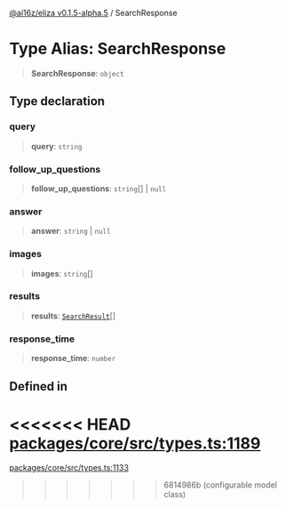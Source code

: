 [@ai16z/eliza v0.1.5-alpha.5](../index.md) / SearchResponse

# Type Alias: SearchResponse

> **SearchResponse**: `object`

## Type declaration

### query

> **query**: `string`

### follow\_up\_questions

> **follow\_up\_questions**: `string`[] \| `null`

### answer

> **answer**: `string` \| `null`

### images

> **images**: `string`[]

### results

> **results**: [`SearchResult`](SearchResult.md)[]

### response\_time

> **response\_time**: `number`

## Defined in

<<<<<<< HEAD
[packages/core/src/types.ts:1189](https://github.com/ai16z/eliza/blob/main/packages/core/src/types.ts#L1189)
=======
[packages/core/src/types.ts:1133](https://github.com/ai16z/eliza/blob/main/packages/core/src/types.ts#L1133)
>>>>>>> 6814986b (configurable model class)
